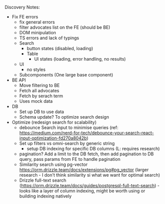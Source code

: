 Discovery Notes:

-   Fix FE errors
    -   fix general errors
    -   filter advocates list on the FE (should be BE)
    -   DOM minipulation
    -   TS errors and lack of typings
    -   Search
        -   button states (disabled, loading)
        -   Table
            -   UI states (loading, error handling, no results)
    -   UI
        -   no styles
    -   Subcomponents (One large base component)
-   BE API
    -   Move filtering to BE
    -   Fetch all advocates
    -   Fetch by serach term
    -   Uses mock data
-   DB
    -   Set up DB to use data
    -   Schema update? To optimize search design
-   Optimize (redesign search for scalability)
    -   debounce Search input to minimise queries (ref: https://medium.com/nerd-for-tech/debounce-your-search-react-input-optimization-fd270a8042b)
    -   Set up filters vs omni-search by generic string
        -   setup DB indexing for specific DB columns (L: requires research)
    -   pagination? Add a limit to the DB fetch, then add pagination to DB query, pass params from FE to handle pagination
    -   Similarity search using pg-vector https://orm.drizzle.team/docs/extensions/pg#pg_vector (larger research - I don't think similarity si what we want for optimal search)
    -   Drizzle full-text search (https://orm.drizzle.team/docs/guides/postgresql-full-text-search) - looks like a layer of column indexing, might be worth using or building indexing natively
